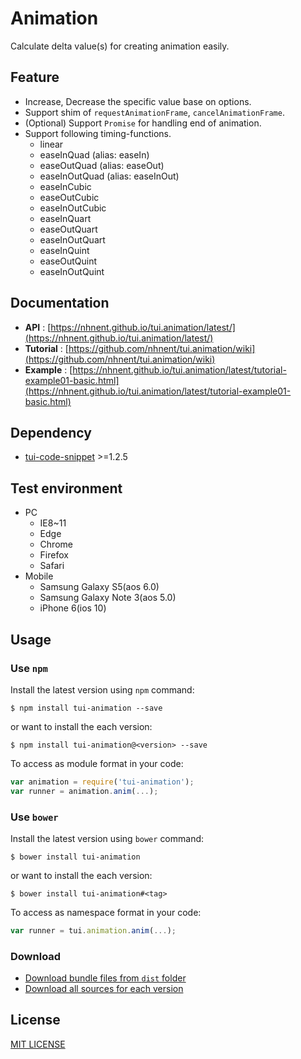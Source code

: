 # Animation
Calculate delta value(s) for creating animation easily.

## Feature
* Increase, Decrease the specific value base on options.
* Support shim of `requestAnimationFrame`, `cancelAnimationFrame`.
* (Optional) Support `Promise` for handling end of animation.
* Support following timing-functions.
	* linear
	* easeInQuad (alias: easeIn)
	* easeOutQuad (alias: easeOut)
	* easeInOutQuad (alias: easeInOut)
    * easeInCubic
    * easeOutCubic
    * easeInOutCubic
    * easeInQuart
    * easeOutQuart
    * easeInOutQuart
    * easeInQuint
    * easeOutQuint
    * easeInOutQuint

## Documentation
* **API** : [https://nhnent.github.io/tui.animation/latest/](https://nhnent.github.io/tui.animation/latest/)
* **Tutorial** : [https://github.com/nhnent/tui.animation/wiki](https://github.com/nhnent/tui.animation/wiki)
* **Example** : [https://nhnent.github.io/tui.animation/latest/tutorial-example01-basic.html](https://nhnent.github.io/tui.animation/latest/tutorial-example01-basic.html)

## Dependency
* [tui-code-snippet](https://github.com/nhnent/tui.code-snippet) >=1.2.5

## Test environment
* PC
    * IE8~11
    * Edge
    * Chrome
    * Firefox
    * Safari
* Mobile
    * Samsung Galaxy S5(aos 6.0)
    * Samsung Galaxy Note 3(aos 5.0)
    * iPhone 6(ios 10)

## Usage
### Use `npm`

Install the latest version using `npm` command:

```
$ npm install tui-animation --save
```

or want to install the each version:

```
$ npm install tui-animation@<version> --save
```

To access as module format in your code:

```javascript
var animation = require('tui-animation');
var runner = animation.anim(...);
```

### Use `bower`
Install the latest version using `bower` command:

```
$ bower install tui-animation
```

or want to install the each version:

```
$ bower install tui-animation#<tag>
```

To access as namespace format in your code:

```javascript
var runner = tui.animation.anim(...);
```

### Download
* [Download bundle files from `dist` folder](https://github.com/nhnent/tui.animation/tree/production/dist)
* [Download all sources for each version](https://github.com/nhnent/tui.animation/releases)

## License
[MIT LICENSE](https://github.com/nhnent/tui.animation/blob/master/LICENSE)
